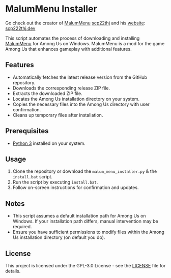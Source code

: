 # MalumMenu Installer

Go check out the creator of [MalumMenu](https://github.com/scp222thj/MalumMenu) [scp22thj](https://github.com/scp222thj) and his [website](https://scp222thj.dev): [scp222thj.dev](https://scp222thj.dev) 

This script automates the process of downloading and installing [MalumMenu](https://github.com/scp222thj/MalumMenu) for Among Us on Windows. MalumMenu is a mod for the game Among Us that enhances gameplay with additional features.

## Features

- Automatically fetches the latest release version from the GitHub repository.
- Downloads the corresponding release ZIP file.
- Extracts the downloaded ZIP file.
- Locates the Among Us installation directory on your system.
- Copies the necessary files into the Among Us directory with user confirmation.
- Cleans up temporary files after installation.

## Prerequisites

- [Python 3](https://www.python.org/downloads/) installed on your system.

## Usage

1. Clone the repository or download the `malum_menu_installer.py` & the `install.bat` script.
2. Run the script by executing `install.bat`.
3. Follow on-screen instructions for confirmation and updates.

## Notes

- This script assumes a default installation path for Among Us on Windows. If your installation path differs, manual intervention may be required.
- Ensure you have sufficient permissions to modify files within the Among Us installation directory (on default you do).

## License

This project is licensed under the GPL-3.0 License - see the [LICENSE](LICENSE) file for details.
